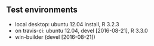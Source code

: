 ## Test environments

* local desktop: ubuntu 12.04 install, R 3.2.3
* on travis-ci: ubuntu 12.04, devel [2016-08-21], R 3.3.0
* win-builder (devel [2016-08-21])
